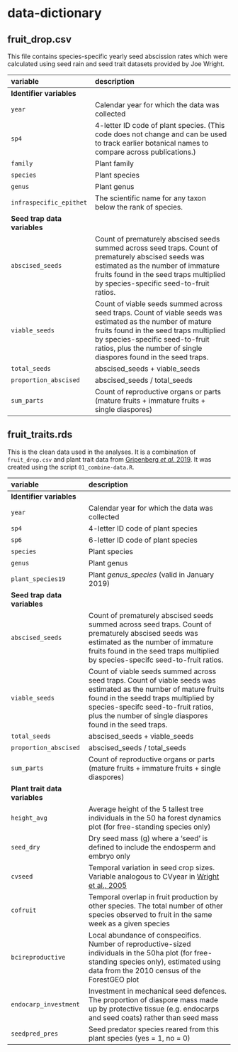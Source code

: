 # data-dictionary

## fruit_drop.csv
This file contains species-specific yearly seed abscission rates which were calculated using seed rain and seed trait datasets provided by Joe Wright. 

| variable | description |
|:---------|:------------|
| **Identifier variables** | |
| `year` | Calendar year for which the data was collected |
| `sp4` | 4-letter ID code of plant species. (This code does not change and can be used to track earlier botanical names to compare across publications.)  |
| `family` | Plant family |
| `species` | Plant species |
| `genus` | Plant genus |
| `infraspecific_epithet` | The scientific name for any taxon below the rank of species. |
| **Seed trap data variables** | |
| `abscised_seeds` | Count of prematurely abscised seeds summed across seed traps. Count of prematurely abscised seeds was estimated as the number of immature fruits found in the seed traps multiplied by species-specific seed-to-fruit ratios. |
| `viable_seeds` | Count of viable seeds summed across seed traps. Count of viable seeds was estimated as the number of mature fruits found in the seed traps multiplied by species-specific seed-to-fruit ratios, plus the number of single diaspores found in the seed traps. |
| `total_seeds` | abscised_seeds + viable_seeds |
| `proportion_abscised` | abscised_seeds / total_seeds |
| `sum_parts` | Count of reproductive organs or parts (mature fruits + immature fruits + single diaspores) |

## fruit_traits.rds
This is the clean data used in the analyses. It is a combination of `fruit_drop.csv` and plant trait data from [Gripenberg _et al._ 2019](https://doi.org/10.1111/ele.13359). It was created using the script `01_combine-data.R`.

| variable | description |
|:---------|:------------|
| **Identifier variables** | |
| `year` | Calendar year for which the data was collected |
| `sp4` | 4-letter ID code of plant species  |
| `sp6` | 6-letter ID code of plant species  |
| `species` | Plant species |
| `genus` | Plant genus |
| `plant_species19` | Plant *genus_species* (valid in January 2019) |
| **Seed trap data variables** | |
| `abscised_seeds` | Count of prematurely abscised seeds summed across seed traps. Count of prematurely abscised seeds was estimated as the number of immature fruits found in the seed traps multiplied by species-specifc seed-to-fruit ratios. |
| `viable_seeds` | Count of viable seeds summed across seed traps. Count of viable seeds was estimated as the number of mature fruits found in the seedd traps multiplied by species-specifc seed-to-fruit ratios, plus the number of single diaspores found in the seed traps. |
| `total_seeds` | abscised_seeds + viable_seeds |
| `proportion_abscised` | abscised_seeds / total_seeds |
| `sum_parts` | Count of reproductive organs or parts (mature fruits + immature fruits + single diaspores) |
| **Plant trait data variables** | |
| `height_avg` | Average height of the 5 tallest tree individuals in the 50 ha forest dynamics plot (for free-standing species only) |
| `seed_dry` | Dry seed mass (g) where a ‘seed’ is defined to include the endosperm and embryo only |
| `cvseed` | Temporal variation in seed crop sizes. Variable analogous to CVyear in [Wright et al., 2005](http://doi.wiley.com/10.1890/03-0750) |
| `cofruit` | Temporal overlap in fruit production by other species. The total number of other species observed to fruit in the same week as a given species |
| `bcireproductive` | Local abundance of conspecifics. Number of reproductive-sized individuals in the 50ha plot (for free-standing species only), estimated using data from the 2010 census of the ForestGEO plot |
| `endocarp_investment` | Investment in mechanical seed defences. The proportion of diaspore mass made up by protective tissue (e.g. endocarps and seed coats) rather than seed mass|
| `seedpred_pres` | Seed predator species reared from this plant species (yes = 1, no = 0) |
